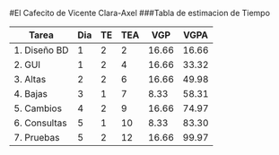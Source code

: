 #El Cafecito de Vicente Clara-Axel
###Tabla de estimacion de Tiempo

| Tarea        | Dia  | TE  | TEA  | VGP   | VGPA  |
| ----------   | ---- | --- | ---- | ----  | ----  |
| 1. Diseño BD | 1    | 2   | 2    | 16.66 | 16.66 |
| 2. GUI       | 1    | 2   | 4    | 16.66 | 33.32 |
| 3. Altas     | 2    | 2   | 6    | 16.66 | 49.98 |
| 4. Bajas     | 3    | 1   | 7    | 8.33  | 58.31 |
| 5. Cambios   | 4    | 2   | 9    | 16.66 | 74.97 |
| 6. Consultas | 5    | 1   | 10   | 8.33  | 83.30 |
| 7. Pruebas   | 5    | 2   | 12   | 16.66 | 99.97 |